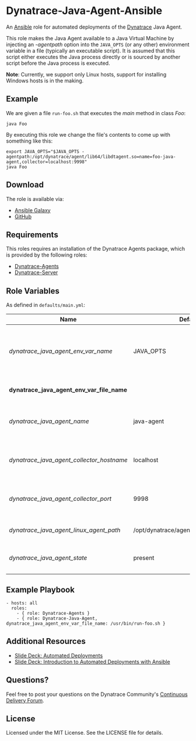 # Dynatrace-Java-Agent-Ansible

An [Ansible](http://www.ansible.com) role for automated deployments of the [Dynatrace](http://www.bit.ly/dttrial) Java Agent.

This role makes the Java Agent available to a Java Virtual Machine by injecting an *-agentpath* option into the ```JAVA_OPTS``` (or any other) environment variable in a file (typically an executable script). It is assumed that this script either executes the Java process directly or is sourced by another script before the Java process is executed.

**Note**: Currently, we support only Linux hosts, support for installing Windows hosts is in the making.

## Example

We are given a file ```run-foo.sh``` that executes the *main* method in class *Foo*:

```
java Foo
```

By executing this role we change the file's contents to come up with something like this:

```
export JAVA_OPTS="$JAVA_OPTS -agentpath:/opt/dynatrace/agent/lib64/libdtagent.so=name=foo-java-agent,collector=localhost:9998"
java Foo
```

## Download

The role is available via:

- [Ansible Galaxy](https://galaxy.ansible.com/list#/roles/2653)
- [GitHub](https://github.com/Dynatrace/Dynatrace-Java-Agent-Ansible)

## Requirements

This roles requires an installation of the Dynatrace Agents package, which is provided by the following roles:

- [Dynatrace-Agents](https://galaxy.ansible.com/list#/roles/2620)
- [Dynatrace-Server](https://galaxy.ansible.com/list#/roles/2623)

## Role Variables

As defined in ```defaults/main.yml```:

| Name                                       | Default                                  | Description |
|--------------------------------------------|------------------------------------------|-------------|
| *dynatrace_java_agent_env_var_name*        | JAVA_OPTS                                | The name of the environment variable to be used for Agent injection. |
| **dynatrace_java_agent_env_var_file_name** |                                          | The name of the file to be modified. |
| *dynatrace_java_agent_name*                | java-agent                               | The name of the Agent as it appears in Dynatrace. |
| *dynatrace_java_agent_collector_hostname*  | localhost                                | The location of the collector the Agent shall connect to. |
| *dynatrace_java_agent_collector_port*      | 9998                                     | The port on the collector the Agent shall connect to. |
| *dynatrace_java_agent_linux_agent_path*    | /opt/dynatrace/agent/lib64/libdtagent.so | The path to the Agent libary. |
| *dynatrace_java_agent_state*               | present                                  | Whether the agent shall be ```present``` or ```absent```. |

## Example Playbook

	- hosts: all
	  roles:
	    - { role: Dynatrace-Agents }
	    - { role: Dynatrace-Java-Agent, dynatrace_java_agent_env_var_file_name: /usr/bin/run-foo.sh }

## Additional Resources

- [Slide Deck: Automated Deployments](http://slideshare.net/MartinEtmajer/automated-deployments-slide-share)
- [Slide Deck: Introduction to Automated Deployments with Ansible](http://www.slideshare.net/MartinEtmajer/introduction-to-automated-deployments-with-ansible)

## Questions?

Feel free to post your questions on the Dynatrace Community's [Continuous Delivery Forum](https://community.dynatrace.com/community/pages/viewpage.action?pageId=46628921).

## License

Licensed under the MIT License. See the LICENSE file for details.
